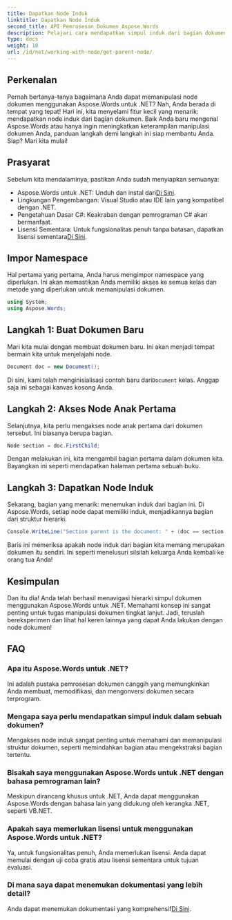 ```yaml
---
title: Dapatkan Node Induk
linktitle: Dapatkan Node Induk
second_title: API Pemrosesan Dokumen Aspose.Words
description: Pelajari cara mendapatkan simpul induk dari bagian dokumen menggunakan Aspose.Words untuk .NET dengan tutorial langkah demi langkah yang mendetail ini.
type: docs
weight: 10
url: /id/net/working-with-node/get-parent-node/
---
```

## Perkenalan

Pernah bertanya-tanya bagaimana Anda dapat memanipulasi node dokumen menggunakan Aspose.Words untuk .NET? Nah, Anda berada di tempat yang tepat! Hari ini, kita menyelami fitur kecil yang menarik: mendapatkan node induk dari bagian dokumen. Baik Anda baru mengenal Aspose.Words atau hanya ingin meningkatkan keterampilan manipulasi dokumen Anda, panduan langkah demi langkah ini siap membantu Anda. Siap? Mari kita mulai!

## Prasyarat

Sebelum kita mendalaminya, pastikan Anda sudah menyiapkan semuanya:

-  Aspose.Words untuk .NET: Unduh dan instal dari[Di Sini](https://releases.aspose.com/words/net/).
- Lingkungan Pengembangan: Visual Studio atau IDE lain yang kompatibel dengan .NET.
- Pengetahuan Dasar C#: Keakraban dengan pemrograman C# akan bermanfaat.
-  Lisensi Sementara: Untuk fungsionalitas penuh tanpa batasan, dapatkan lisensi sementara[Di Sini](https://purchase.aspose.com/temporary-license/).

## Impor Namespace

Hal pertama yang pertama, Anda harus mengimpor namespace yang diperlukan. Ini akan memastikan Anda memiliki akses ke semua kelas dan metode yang diperlukan untuk memanipulasi dokumen.

```csharp
using System;
using Aspose.Words;
```

## Langkah 1: Buat Dokumen Baru

Mari kita mulai dengan membuat dokumen baru. Ini akan menjadi tempat bermain kita untuk menjelajahi node.

```csharp
Document doc = new Document();
```

 Di sini, kami telah menginisialisasi contoh baru dari`Document` kelas. Anggap saja ini sebagai kanvas kosong Anda.

## Langkah 2: Akses Node Anak Pertama

Selanjutnya, kita perlu mengakses node anak pertama dari dokumen tersebut. Ini biasanya berupa bagian.

```csharp
Node section = doc.FirstChild;
```

Dengan melakukan ini, kita mengambil bagian pertama dalam dokumen kita. Bayangkan ini seperti mendapatkan halaman pertama sebuah buku.

## Langkah 3: Dapatkan Node Induk

Sekarang, bagian yang menarik: menemukan induk dari bagian ini. Di Aspose.Words, setiap node dapat memiliki induk, menjadikannya bagian dari struktur hierarki.

```csharp
Console.WriteLine("Section parent is the document: " + (doc == section.ParentNode));
```

Baris ini memeriksa apakah node induk dari bagian kita memang merupakan dokumen itu sendiri. Ini seperti menelusuri silsilah keluarga Anda kembali ke orang tua Anda!

## Kesimpulan

Dan itu dia! Anda telah berhasil menavigasi hierarki simpul dokumen menggunakan Aspose.Words untuk .NET. Memahami konsep ini sangat penting untuk tugas manipulasi dokumen tingkat lanjut. Jadi, teruslah bereksperimen dan lihat hal keren lainnya yang dapat Anda lakukan dengan node dokumen!

## FAQ

### Apa itu Aspose.Words untuk .NET?
Ini adalah pustaka pemrosesan dokumen canggih yang memungkinkan Anda membuat, memodifikasi, dan mengonversi dokumen secara terprogram.

### Mengapa saya perlu mendapatkan simpul induk dalam sebuah dokumen?
Mengakses node induk sangat penting untuk memahami dan memanipulasi struktur dokumen, seperti memindahkan bagian atau mengekstraksi bagian tertentu.

### Bisakah saya menggunakan Aspose.Words untuk .NET dengan bahasa pemrograman lain?
Meskipun dirancang khusus untuk .NET, Anda dapat menggunakan Aspose.Words dengan bahasa lain yang didukung oleh kerangka .NET, seperti VB.NET.

### Apakah saya memerlukan lisensi untuk menggunakan Aspose.Words untuk .NET?
Ya, untuk fungsionalitas penuh, Anda memerlukan lisensi. Anda dapat memulai dengan uji coba gratis atau lisensi sementara untuk tujuan evaluasi.

### Di mana saya dapat menemukan dokumentasi yang lebih detail?
 Anda dapat menemukan dokumentasi yang komprehensif[Di Sini](https://reference.aspose.com/words/net/).